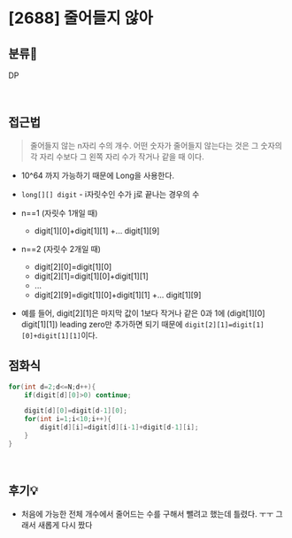 # [2688] 줄어들지 않아
## 분류💁

DP

</br>

## 접근법
> 줄어들지 않는 n자리 수의 개수. 어떤 숫자가 줄어들지 않는다는 것은 그 숫자의 각 자리 수보다 그 왼쪽 자리 수가 작거나 같을 때 이다.
- 10^64 까지 가능하기 때문에 Long을 사용한다.
- `long[][] digit` - i자릿수인 수가 j로 끝나는 경우의 수
- n==1 (자릿수 1개일 때)
    - digit[1][0]+digit[1][1] +... digit[1][9]
- n==2 (자릿수 2개일 때)
    - digit[2][0]=digit[1][0]
    - digit[2][1]=digit[1][0]+digit[1][1]
    - ...
    - digit[2][9]=digit[1][0]+digit[1][1] +... digit[1][9]

- 예를 들어, digit[2][1]은 마지막 값이 1보다 작거나 같은 0과 1에 (digit[1][0] digit[1][1]) leading zero만 추가하면 되기 때문에 `digit[2][1]=digit[1][0]+digit[1][1]`이다. 

## 점화식
```java
for(int d=2;d<=N;d++){
    if(digit[d][0]>0) continue;

    digit[d][0]=digit[d-1][0];
    for(int i=1;i<10;i++){
        digit[d][i]=digit[d][i-1]+digit[d-1][i];
    }
}
```


</br>

## 후기💡
- 처음에 가능한 전체 개수에서 줄어드는 수를 구해서 뺄려고 했는데 틀렸다. ㅜㅜ 그래서 새롭게 다시 짰다